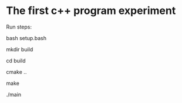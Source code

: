 # The first c++ program experiment

Run steps:

bash setup.bash

mkdir build

cd build

cmake ..

make

./main
